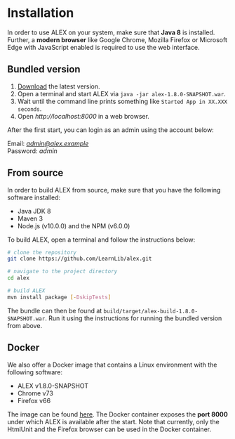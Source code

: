# Installation

In order to use ALEX on your system, make sure that **Java 8** is installed.
Further, a **modern browser** like Google Chrome, Mozilla Firefox or Microsoft Edge with JavaScript enabled is required to use the web interface.


## Bundled version

1. [Download][download] the latest version.
2. Open a terminal and start ALEX via `java -jar alex-1.8.0-SNAPSHOT.war`.
3. Wait until the command line prints something like `Started App in XX.XXX seconds`.
3. Open *http://localhost:8000* in a web browser.

After the first start, you can login as an admin using the account below:

Email: *admin@alex.example* <br>
Password: *admin*


## From source

In order to build ALEX from source, make sure that you have the following software installed:

* Java JDK 8
* Maven 3
* Node.js (v10.0.0) and the NPM (v6.0.0)

To build ALEX, open a terminal and follow the instructions below:

```bash
# clone the repository
git clone https://github.com/LearnLib/alex.git

# navigate to the project directory
cd alex

# build ALEX
mvn install package [-DskipTests]
```

The bundle can then be found at `build/target/alex-build-1.8.0-SNAPSHOT.war`.
Run it using the instructions for running the bundled version from above.


## Docker

We also offer a Docker image that contains a Linux environment with the following software:

* ALEX v1.8.0-SNAPSHOT
* Chrome v73
* Firefox v66

The image can be found [here](docker).
The Docker container exposes the **port 8000** under which ALEX is available after the start.
Note that currently, only the HtmlUnit and the Firefox browser can be used in the Docker container.

[download]: https://github.com/LearnLib/alex/releases/download/v1.8.0-SNAPSHOT/alex-1.8.0-SNAPSHOT.war
[docker]: https://github.com/scce/docker-images/tree/master/alex-server
